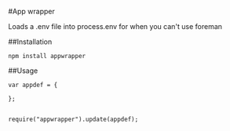 #App wrapper

Loads a .env file into process.env for when you can't use foreman

##Installation

    npm install appwrapper


##Usage

    var appdef = {

    };


    require("appwrapper").update(appdef);